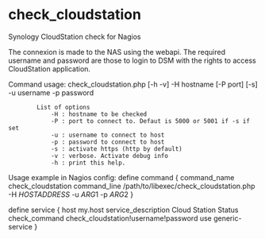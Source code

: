 # check_cloudstation
Synology CloudStation check for Nagios

The connexion is made to the NAS using the webapi. The required username and password are those to login to DSM with the rights to access CloudStation application.

Command usage:
check_cloudstation.php [-h -v] -H hostname [-P port] [-s] -u username -p password

			List of options
			    -H : hostname to be checked
			    -P : port to connect to. Defaut is 5000 or 5001 if -s if set
			    -u : username to connect to host
			    -p : password to connect to host
			    -s : activate https (http by default)
			    -v : verbose. Activate debug info
			    -h : print this help.

				
Usage example in Nagios config:
define command {
	command_name check_cloudstation
	command_line /path/to/libexec/check_cloudstation.php -H $HOSTADDRESS$ -u $ARG1$ -p $ARG2$
}


define service {
	host	my.host
	service_description Cloud Station Status
	check_command check_cloudstation!username!password
	use generic-service
}